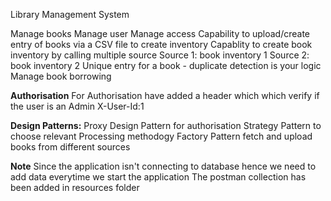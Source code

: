 Library Management System

Manage books
Manage user
Manage access
Capability to upload/create entry of books via a CSV file to create inventory
Capablity to create book inventory by calling multiple source
			Source 1: book inventory 1
			Source 2: book inventory 2
Unique entry for a book - duplicate detection is your logic		
Manage book borrowing

**Authorisation**
For Authorisation have added a header which which verify if the user is an Admin
X-User-Id:1

**Design Patterns:**
Proxy Design Pattern for authorisation
Strategy Pattern to choose relevant Processing methodogy
Factory Pattern fetch and upload books from different sources

**Note**
Since the application isn't connecting to database hence we need to add data everytime we start the application
The postman collection has been added in resources folder
